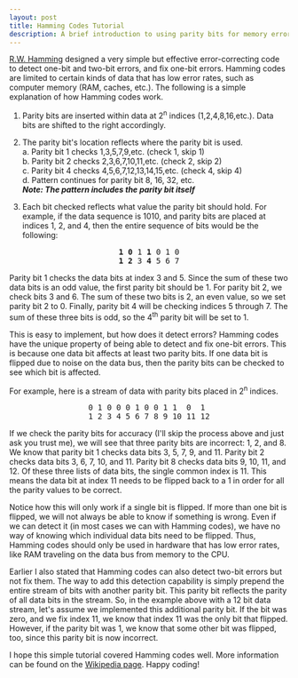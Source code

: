 ```yaml
---
layout: post
title: Hamming Codes Tutorial
description: A brief introduction to using parity bits for memory errors
---
```


[R.W. Hamming]("https://en.wikipedia.org/wiki/Richard_Hamming") designed a very simple but effective error-correcting code to detect one-bit and two-bit errors, and fix one-bit errors. Hamming codes are limited to certain kinds of data that has low error rates, such as computer memory (RAM, caches, etc.). The following is a simple explanation of how Hamming codes work.

1. Parity bits are inserted within data at 2<sup>n</sup> indices (1,2,4,8,16,etc.). Data bits are shifted to the right accordingly. 

2. The parity bit's location reflects where the parity bit is used.  
    a. Parity bit 1 checks 1,3,5,7,9,etc. (check 1, skip 1)  
    b. Parity bit 2 checks 2,3,6,7,10,11,etc. (check 2, skip 2)  
    c. Parity bit 4 checks 4,5,6,7,12,13,14,15,etc. (check 4, skip 4)  
    d. Pattern continues for parity bit 8, 16, 32, etc.  
___Note: The pattern includes the parity bit itself___

3. Each bit checked reflects what value the parity bit should hold. For example, if the data sequence is 1010, and parity bits are placed at indices 1, 2, and 4, then the entire sequence of bits would be the following:  
<pre><center><b>1 0</b> 1 <b>1</b> 0 1 0</center><center><b>1 2</b> 3 <b>4</b> 5 6 7</center></pre>

Parity bit 1 checks the data bits at index 3 and 5. Since the sum of these two data bits is an odd value, the first parity bit should be 1. For parity bit 2, we check bits 3 and 6. The sum of these two bits is 2, an even value, so we set parity bit 2 to 0. Finally, parity bit 4 will be checking indices 5 through 7. The sum of these three bits is odd, so the 4<sup>th</sup> parity bit will be set to 1. 

This is easy to implement, but how does it detect errors? Hamming codes have the unique property of being able to detect and fix one-bit errors. This is because one data bit affects at least two parity bits. If one data bit is flipped due to noise on the data bus, then the parity bits can be checked to see which bit is affected.  

For example, here is a stream of data with parity bits placed in 2<sup>n</sup> indices.  
<pre><center>0 1 0 0 0 1 0 0 1 1  0  1 </center><center>1 2 3 4 5 6 7 8 9 10 11 12</center></pre>

If we check the parity bits for accuracy (I'll skip the process above and just ask you trust me), we will see that three parity bits are incorrect: 1, 2, and 8. We know that parity bit 1 checks data bits 3, 5, 7, 9, and 11. Parity bit 2 checks data bits 3, 6, 7, 10, and 11. Parity bit 8 checks data bits 9, 10, 11, and 12. Of these three lists of data bits, the single common index is 11. This means the data bit at index 11 needs to be flipped back to a 1 in order for all the parity values to be correct.  

Notice how this will only work if a single bit is flipped. If more than one bit is flipped, we will not always be able to know if something is wrong. Even if we can detect it (in most cases we can with Hamming codes), we have no way of knowing which individual data bits need to be flipped. Thus, Hamming codes should only be used in hardware that has low error rates, like RAM traveling on the data bus from memory to the CPU.  

Earlier I also stated that Hamming codes can also detect two-bit errors but not fix them. The way to add this detection capability is simply prepend the entire stream of bits with another parity bit. This parity bit reflects the parity of all data bits in the stream. So, in the example above with a 12 bit data stream, let's assume we implemented this additional parity bit. If the bit was zero, and we fix index 11, we know that index 11 was the only bit that flipped. However, if the parity bit was 1, we know that some other bit was flipped, too, since this parity bit is now incorrect.

I hope this simple tutorial covered Hamming codes well. More information can be found on the [Wikipedia page]("https://en.wikipedia.org/wiki/Hamming_code"). Happy coding!


